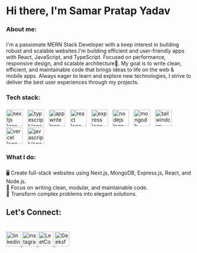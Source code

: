 <!--- 👋 Hi, I’m @samarpratapyadav
- 👀 I’m interested in ... FullStack Development
- 🌱 I’m currently learning ...Mobile Development
- 💞️ I’m looking to collaborate on ...
- 📫 How to reach me ... my acoount 
- 😄 Pronouns: ... samar
- ⚡ Fun fact: ...
  --->


<h1 align="left">Hi there, I'm Samar Pratap Yadav</h1>

###

<h3 align="left">About me:</h3>

###

<p align="left">I'm a passionate MERN Stack Developer with a keep interest in building robust and scalable websites.I'm building efficient and user-friendly apps with React, JavaScript, and TypeScript. Focused on performance, responsive design, and scalable architecture🚀. My goal is to write clean, efficient, and maintainable code that brings ideas to life on the web & mobile apps. Always eager to learn and explore new technologies, I strive to deliver the best user experiences through my projects.</p>

###

<h3 align="left">Tech stack:</h3>

###

<div align="left">
  <img src="https://skillicons.dev/icons?i=nextjs" height="45" alt="nextjs logo"  />
  <img width="5" />
  <img src="https://skillicons.dev/icons?i=ts" height="45" alt="typescript logo"  />
  <img width="5" />
  <img src="https://skillicons.dev/icons?i=appwrite" height="45" alt="appwrite logo"  />
  <img width="5" />
  <img src="https://skillicons.dev/icons?i=react" height="45" alt="react logo"  />
  <img width="5" />
  <img src="https://skillicons.dev/icons?i=express" height="45" alt="express logo"  />
  <img width="5" />
  <img src="https://skillicons.dev/icons?i=nodejs" height="45" alt="nodejs logo"  />
  <img width="5" />
  <img src="https://skillicons.dev/icons?i=mongodb" height="45" alt="mongodb logo"  />
  <img width="5" />
  <img src="https://skillicons.dev/icons?i=tailwind" height="45" alt="tailwindcss logo"  />
  <img width="5" />
  <img src="https://skillicons.dev/icons?i=vercel" height="45" alt="vercel logo"  />
  <img width="5" />
  <img src="https://skillicons.dev/icons?i=js" height="45" alt="javascript logo"  />
</div>

###
<!--
<h3 align="left">Featured Work:</h3>

###

<p align="left"> https://buildportfolio.co - A platform where users can effortlessly create and deploy professional portfolios.<br><br>https://resume-editorr.vercel.app/ - An intuitive tool that allows users to create multiple resumes from a variety of templates.</p>

<h3 align="left">Read my blogs on:</h3>
<p align="left"><a href="https://developerthink.com" target="_blank">developerthink.com</a> - Insights, tutorials, and tips for developers.</p>

###
--->

<h3 align="left">What I do:</h3>

###

<p align="left">🖥️ Create full-stack websites using Next.js, MongoDB, Express.js, React, and Node.js.<br>🧹 Focus on writing clean, modular, and maintainable code.<br>🚀 Transform complex problems into elegant solutions.</p>

###

<h2 align="left">Let's Connect:</h2>

###

<br clear="both">

<div align="left">
  <a href="https://www.linkedin.com/in/samar-pratap-yadav-2b7385276/" target="_blank">
    <img src="https://img.shields.io/static/v1?message=LinkedIn&logo=linkedin&label=&color=0077B5&logoColor=white&labelColor=&style=for-the-badge" height="40" alt="linkedin logo"  />
  </a>
<!--   <a href="https://x.com/heloankitpandey" target="_blank">
    <img src="https://img.shields.io/static/v1?message=Twitter&logo=twitter&label=&color=1DA1F2&logoColor=white&labelColor=&style=for-the-badge" height="40" alt="twitter logo"  />
  </a> -->
  <a href="https://www.instagram.com/samarpratapjnv046/" target="_blank">
    <img src="https://img.shields.io/static/v1?message=Instagram&logo=instagram&label=&color=E4405F&logoColor=white&labelColor=&style=for-the-badge" height="40" alt="instagram logo"  />
  </a>
  <a href="https://leetcode.com/u/samarpratapjnv046/" target="_blank">
  <img src="https://img.shields.io/badge/LeetCode-FFA116?style=for-the-badge&logo=leetcode&logoColor=white" height="40" alt="LeetCode logo" />
</a>
<a href="[geeksforgeeks.org/user/samarprat4hsk](https://www.geeksforgeeks.org/user/samarprat4hsk/?_gl=1*1m4tsog*_up*MQ..*_gs*MQ..&gclid=CjwKCAjwvO7CBhAqEiwA9q2YJWbdHHITcG1POyUQyC1VG9ib-Wm9EW6hWVvqv5PLZV4775V99QAXURoCmM0QAvD_BwE&gbraid=0AAAAAC9yBkDLcsjLW_F5iqhaF8zWO477o)" target="_blank">
  <img src="https://img.shields.io/badge/GeeksforGeeks-14A800?style=for-the-badge&logo=geeksforgeeks&logoColor=white" height="40" alt="GeeksforGeeks logo" />
</a>


<!--   <a href="https://codepen.io/Ankit-Pandey-the-looper" target="_blank">
    <img src="https://img.shields.io/static/v1?message=Codepen&logo=codepen&label=&color=000000&logoColor=white&labelColor=&style=for-the-badge" height="40" alt="codepen logo"  />
  </a> -->
</div>

###


<!---
helloankitpandey/helloankitpandey is a ✨ special ✨ repository because its `README.md` (this file) appears on your GitHub profile.
You can click the Preview link to take a look at your changes.
--->
